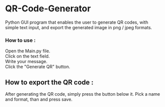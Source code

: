 # QR-Code-Generator
Python GUI program that enables the user to generate QR codes,
with simple text input, and export the generated image in png / jpeg formats.

### How to use :

Open the Main.py file.<br/>
Click on the text field.<br/>
Write your message.<br/>
Click the "Generate QR" button.

## How to export the QR code :

After generating the QR code, simply press the button below it.
Pick a name and format, than and press save.
